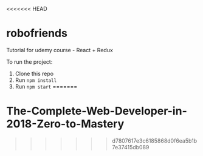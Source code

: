 <<<<<<< HEAD
# robofriends
Tutorial for udemy course - React + Redux

To run the project:

1. Clone this repo
2. Run `npm install`
3. Run `npm start`
=======
# The-Complete-Web-Developer-in-2018-Zero-to-Mastery
>>>>>>> d7807617e3c6185868d0f6ea5b1b7e37415db089
